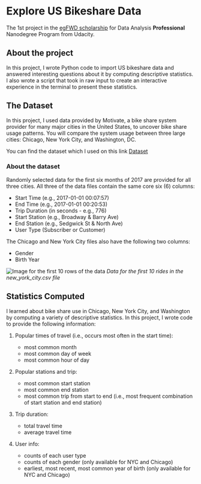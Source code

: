 # Explore US Bikeshare Data
The 1st project in the [egFWD scholarship](https://egfwd.com) for Data Analysis **Professional** Nanodegree Program from Udacity.

## About the project
In this project, I wrote Python code to import US bikeshare data and answered interesting questions about it by computing descriptive statistics. I also wrote a script that took in raw input to create an interactive experience in the terminal to present these statistics.

## The Dataset
In this project, I used data provided by Motivate, a bike share system provider for many major cities in the United States, to uncover bike share usage patterns. You will compare the system usage between three large cities: Chicago, New York City, and Washington, DC.

You can find the dataset which I used on this link [Dataset](https://video.udacity-data.com/topher/2018/August/5b7b7aca_bikeshare-2/bikeshare-2.zip)

### About the dataset
Randomly selected data for the first six months of 2017 are provided for all three cities. All three of the data files contain the same core six (6) columns:
- Start Time (e.g., 2017-01-01 00:07:57)
- End Time (e.g., 2017-01-01 00:20:53)
- Trip Duration (in seconds - e.g., 776)
- Start Station (e.g., Broadway & Barry Ave)
- End Station (e.g., Sedgwick St & North Ave)
- User Type (Subscriber or Customer)

The Chicago and New York City files also have the following two columns:
- Gender
- Birth Year

![Image for the first 10 rows of the data](https://video.udacity-data.com/topher/2018/March/5aa771dc_nyc-data/nyc-data.png)
*Data for the first 10 rides in the new_york_city.csv file*

## Statistics Computed
I learned about bike share use in Chicago, New York City, and Washington by computing a variety of descriptive statistics. In this project, I wrote code to provide the following information:

1. Popular times of travel (i.e., occurs most often in the start time):
    - most common month
    - most common day of week
    - most common hour of day

2. Popular stations and trip:
    - most common start station
    - most common end station
    - most common trip from start to end (i.e., most frequent combination of start station and end station)

3. Trip duration:
    - total travel time
    - average travel time

4. User info:
    - counts of each user type
    - counts of each gender (only available for NYC and Chicago)
    - earliest, most recent, most common year of birth (only available for NYC and Chicago)


